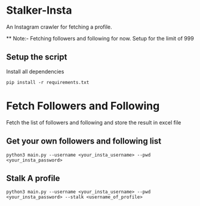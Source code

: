 # Stalker-Insta

An Instagram crawler for fetching a profile.

** Note:- Fetching followers and following for now. Setup for the limit of 999

## Setup the script

 Install all dependencies

```
pip install -r requirements.txt

```

# Fetch Followers and Following

Fetch the list of followers and following and store the result in excel file

## Get your own followers and following list

```
python3 main.py --username <your_insta_username> --pwd <your_insta_password>

```

## Stalk A profile

```
python3 main.py --username <your_insta_username> --pwd <your_insta_password> --stalk <username_of_profile>

```
